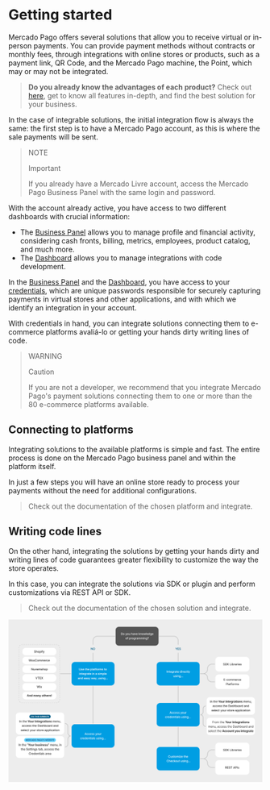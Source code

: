 # Getting started

Mercado Pago offers several solutions that allow you to receive virtual or in-person payments. You can provide payment methods without contracts or monthly fees, through integrations with online stores or products, such as a payment link, QR Code, and the Mercado Pago machine, the Point, which may or may not be integrated.

> **Do you already know the advantages of each product?** Check out [here](https://www.mercadopago[FAKER][URL][DOMAIN]/ferramentas-para-vender?gclid=CjwKCAiAx8KQBhAGEiwAD3EiP9TeLRYVwHhVkKajMvy7LONL7t49Q0pSjdly3TNkOLrileJdl5lHSBoCUcAQAvD_BwE&matt_tool=79642323&utm_experiment=optimize&matt_word=MLB_MP_G_AO_OP_COW_BRAND_SELL_CONV_TRANPARENTE#from=public_navigation), get to know all features in-depth, and find the best solution for your business. 

In the case of integrable solutions, the initial integration flow is always the same: the first step is to have a Mercado Pago account, as this is where the sale payments will be sent. 

> NOTE
>
> Important
>
> If you already have a Mercado Livre account, access the Mercado Pago Business Panel with the same login and password.

With the account already active, you have access to two different dashboards with crucial information:

* The [Business Panel](https://www.mercadopago[FAKER][URL][DOMAIN]/subscription-plans/list#from-section=menu) allows you to manage profile and financial activity, considering cash fronts, billing, metrics, employees, product catalog, and much more.
* The [Dashboard](https://www.mercadopago[FAKER][URL][DOMAIN]/developers/panel) allows you to manage integrations with code development.

In the [Business Panel](https://www.mercadopago[FAKER][URL][DOMAIN]/subscription-plans/list#from-section=menu) and the [Dashboard](https://www.mercadopago[FAKER][URL][DOMAIN]/developers/panel), you have access to your [credentials](https://www.mercadopago[FAKER][URL][DOMAIN]/developers/pt/guides/resources/credentials), which are unique passwords responsible for securely capturing payments in virtual stores and other applications, and with which we identify an integration in your account.

With credentials in hand, you can integrate solutions connecting them to e-commerce platforms avaliá-lo or getting your hands dirty writing lines of code.

> WARNING
>
> Caution
>
> If you are not a developer, we recommend that you integrate Mercado Pago's payment solutions connecting them to one or more than the 80 e-commerce platforms available.

## Connecting to platforms

Integrating solutions to the available platforms is simple and fast. The entire process is done on the Mercado Pago business panel and within the platform itself.

In just a few steps you will have an online store ready to process your payments  without the need for additional configurations.


> Check out the documentation of the chosen platform and integrate.

## Writing code lines

On the other hand, integrating the solutions by getting your hands dirty  and writing lines of code guarantees greater flexibility to customize the way the store operates.

In this case, you can integrate the solutions via SDK or plugin and perform customizations via REST API or SDK.


> Check out the documentation of the chosen solution and integrate.

![Getting started](/images/getting-started/getting-started-diagram-en.png)
